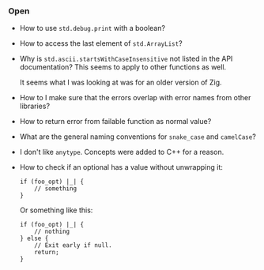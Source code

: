 ### Open

-   How to use `std.debug.print` with a boolean?

-   How to access the last element of `std.ArrayList`?

-   Why is `std.ascii.startsWithCaseInsensitive` not listed in the API documentation?
    This seems to apply to other functions as well.

    It seems what I was looking at was for an older version of Zig.

-   How to I make sure that the errors overlap with error names from other libraries?

-   How to return error from failable function as normal value?

-   What are the general naming conventions for `snake_case` and `camelCase`?

-   I don't like `anytype`.
    Concepts were added to C++ for a reason.

-   How to check if an optional has a value without unwrapping it:

    ```zig
    if (foo_opt) |_| {
        // something
    }
    ```

    Or something like this:

    ```zig
    if (foo_opt) |_| {
        // nothing
    } else {
        // Exit early if null.
        return;
    }
    ```
